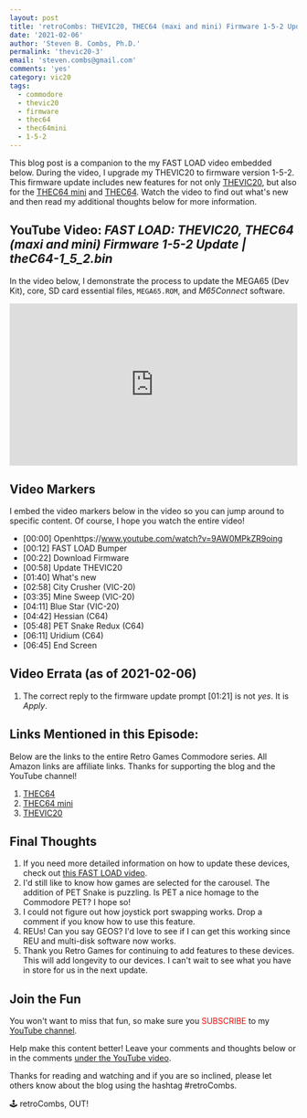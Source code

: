 ```yaml
---
layout: post
title: 'retroCombs: THEVIC20, THEC64 (maxi and mini) Firmware 1-5-2 Update'
date: '2021-02-06'
author: 'Steven B. Combs, Ph.D.'
permalink: 'thevic20-3'
email: 'steven.combs@gmail.com'
comments: 'yes'
category: vic20
tags:
  - commodore
  - thevic20
  - firmware
  - thec64
  - thec64mini
  - 1-5-2
---
```


This blog post is a companion to the my FAST LOAD video embedded below. During the video, I upgrade my THEVIC20 to firmware version 1-5-2. This firmware update includes new features for not only [THEVIC20](https://amzn.to/3hCMY90), but also for the [THEC64 mini](https://amzn.to/38aV3P7) and [THEC64](https://amzn.to/2KO2lzJ). Watch the video to find out what's new and then read my additional thoughts below for more information.

## YouTube Video: _FAST LOAD: THEVIC20, THEC64 (maxi and mini) Firmware 1-5-2 Update | theC64-1_5_2.bin_

In the video below, I demonstrate the process to update the MEGA65 (Dev Kit), core, SD card  essential files, `MEGA65.ROM`, and *M65Connect* software.

<div style="position:relative;padding-top:56.25%;"><p><iframe src="https://www.youtube.com/embed/tmS0Lidko-U" frameborder="0" allowfullscreen="true" mozallowfullscreen="true" webkitallowfullscreen="true" style="position:absolute;top:0;left:0;width:100%;height:100%;"></iframe></p></div>

## Video Markers

I embed the video markers below in the video so you can jump around to specific content. Of course, I hope you watch the entire video!

* [00:00] Openhttps://www.youtube.com/watch?v=9AW0MPkZR9oing
* [00:12] FAST LOAD Bumper
* [00:22] Download Firmware
* [00:58] Update THEVIC20
* [01:40] What's new
* [02:58] City Crusher (VIC-20)
* [03:35] Mine Sweep (VIC-20)
* [04:11] Blue Star (VIC-20)
* [04:42] Hessian (C64)
* [05:48] PET Snake Redux (C64)
* [06:11] Uridium (C64)
* [06:45] End Screen

## Video Errata (as of 2021-02-06)

1. The correct reply to the firmware update prompt [01:21] is not *yes*. It is *Apply*.

## Links Mentioned in this Episode:

Below are the links to the entire Retro Games Commodore series. All Amazon links are affiliate links. Thanks for supporting the blog and the YouTube channel!

1. [THEC64](https://amzn.to/2KO2lzJ)
2. [THEC64 mini](https://amzn.to/38aV3P7)
3. [THEVIC20](https://amzn.to/3hCMY90)

## Final Thoughts

1. If you need more detailed information on how to update these devices, check out [this FAST LOAD video](https://youtu.be/05VWxCgaZBk).
2. I'd still like to know how games are selected for the carousel. The addition of PET Snake is puzzling. Is PET a nice homage to the Commodore PET? I hope so!
3. I could not figure out how joystick port swapping works. Drop a comment if you know how to use this feature.
4. REUs! Can you say GEOS? I'd love to see if I can get this working since REU and multi-disk software now works.
5. Thank you Retro Games for continuing to add features to these devices. This will add longevity to our devices. I can't wait to see what you have in store for us in the next update.

## Join the Fun

You won't want to miss that fun, so make sure you <font color="red">SUBSCRIBE</font> to my [YouTube channel](https://www.youtube.com/stevencombs).

Help make this content better! Leave your comments and thoughts below or in the comments [under the YouTube video](https://youtu.be/tmS0Lidko-U).

Thanks for reading and watching and if you are so inclined, please let others know about the blog using the hashtag #retroCombs.

🕹️ retroCombs, OUT!
